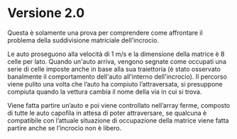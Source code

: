 # Versione 2.0

Questa è solamente una prova per comprendere come affrontare il problema della suddivisione matriciale dell'incrocio.

Le auto proseguono alla velocità di 1 m/s e la dimensione della matrice è 8 celle per lato. Quando un'auto arriva,
vengono segnate come occupati una serie di celle imposte anche in base alla sua traiettoria (è stato osservato banalmente
il comportamento dell'auto all'interno dell'incrocio). Il percorso viene pulito una volta che l’auto ha compiuto 
l’attraversata, si presuppone compiuta quando la vettura cambia il nome della via in cui si trova.

Viene fatta partire un’auto e poi viene controllato nell’array ferme, composto di tutte le auto capofila in attesa di 
poter attraversare, se qualcuna è compatibile con l’attuale situazione di occupazione della matrice viene fatta partire 
anche se l’incrocio non è libero.